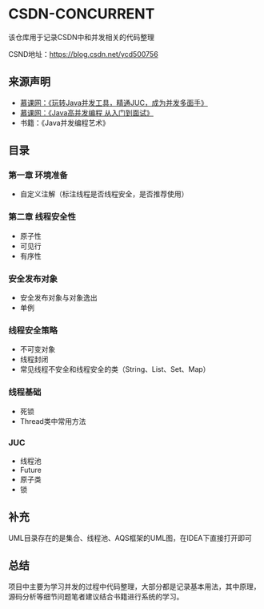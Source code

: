 # CSDN-CONCURRENT

该仓库用于记录CSDN中和并发相关的代码整理

CSND地址：https://blog.csdn.net/ycd500756

## 来源声明
- [慕课网：《玩转Java并发工具，精通JUC，成为并发多面手》](https://coding.imooc.com/learn/list/409.html)
- [慕课网：《Java高并发编程 从入门到面试》](https://coding.imooc.com/learn/list/195.html)
- 书籍：《Java并发编程艺术》

## 目录
### 第一章 环境准备
- 自定义注解（标注线程是否线程安全，是否推荐使用）

### 第二章 线程安全性
- 原子性
- 可见行
- 有序性

### 安全发布对象
- 安全发布对象与对象逸出
- 单例

### 线程安全策略
- 不可变对象
- 线程封闭
- 常见线程不安全和线程安全的类（String、List、Set、Map）

### 线程基础
- 死锁
- Thread类中常用方法

### JUC
- 线程池
- Future
- 原子类
- 锁

## 补充
UML目录存在的是集合、线程池、AQS框架的UML图，在IDEA下直接打开即可

## 总结
项目中主要为学习并发的过程中代码整理，大部分都是记录基本用法，其中原理，源码分析等细节问题笔者建议结合书籍进行系统的学习。


